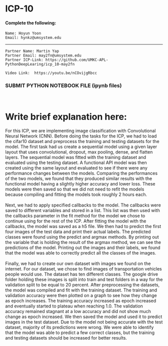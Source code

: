 # ICP-10

#### Complete the following:
```
Name: Hoyun Yoon
Email: hynkz@umsystem.edu 
```
---
```
Partner Name: Martin Yap  
Partner Email: may2fn@umsystem.edu
Partner ICP-Link: https://github.com/UMKC-APL-PythonDeepLearing/icp_10-may2fn
```

```
Video Link:  https://youtu.be/nCOvijgRbcc
```
### SUBMIT PYTHON NOTEBOOK FILE (ipynb files)
<br/>
 
# Write brief explanation here:  
For this ICP, we are implementing image classification with Convolutional Neural Network (CNN). Before doing the tasks for the ICP, we had to load the cifar10 dataset and preprocess the training and testing datasets for the model. The first task had us create a sequential model using a given layer layout that uses convolutional, dropout, max pooling, dense, and flatten layers. The sequential model was fitted with the training dataset and evaluated using the testing dataset. A functional API model was then created using the same layout and evaluated to see if there were any performance changes between the models. Comparing the performances of the two models, we found that they produced similar results with the functional model having a slightly higher accuracy and lower loss. These models were then saved so that we did not need to refit the models because compiling and fitting the models took roughly 2 hours each.
<br/><br/>
Next, we had to apply specified callbacks to the model. The callbacks were saved to different variables and stored in a list. This list was then used with the callbacks parameter in the fit method for the model we chose to continue using for the rest of the ICP. After fitting the model with the callbacks, the model was saved as a h5 file. We then had to predict the first four images of the test data and print their actual labels. The predicted classes were found using the predict and argmax methods. By printing out the variable that is holding the result of the argmax method, we can see the predictions of the model. Printing out the images and their labels, we found that the model was able to correctly predict all the classes of the images.
<br/><br/>
Finally, we had to create our own dataset with images we found on the internet. For our dataset, we chose to find images of transportation vehicles people would use. The dataset has ten different classes. The google drive folder holding these images is split into train and test folders in a way for the validation split to be equal to 20 percent. After preprocessing the datasets, the model was compiled and fit with the training dataset. The training and validation accuracy were then plotted on a graph to see how they change as epoch increases. The training accuracy increased as epoch increased and eventually started to plateau when reaching 1.0. The validation accuracy remained stagnant at a low accuracy and did not show much change as epoch increased. We then saved the model and used it to predict images in the test dataset. Due to the model not being accurate with the test dataset, majority of its predictions were wrong. We were able to identify that the model was able to predict a few correct classes, but the training and testing datasets should be increased for better results.
